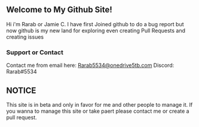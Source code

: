 ## Welcome to My Github Site!
Hi i'm Rarab or Jamie C. I have first Joined github to do a bug report but now github is my new land for exploring even creating Pull Requests and creating issues 

### Support or Contact

Contact me from email here: Rarab5534@onedrive5tb.com 
Discord: Rarab#5534

## NOTICE
This site is in beta and only in favor for me and other people to manage it. If you wanna to manage this site or take paert please contact me or create a pull request. 
